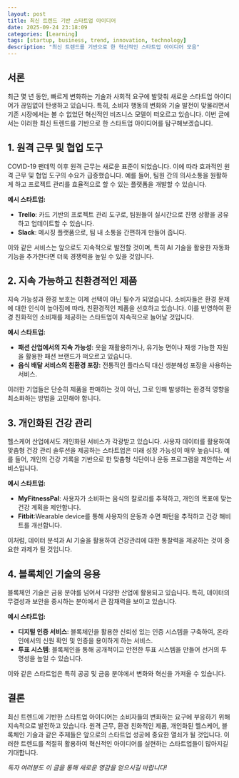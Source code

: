 ```yaml
---
layout: post
title: 최신 트렌드 기반 스타트업 아이디어
date: 2025-09-24 23:18:09
categories: [Learning]
tags: [startup, business, trend, innovation, technology]
description: "최신 트렌드를 기반으로 한 혁신적인 스타트업 아이디어 모음"
---
```


## 서론

최근 몇 년 동안, 빠르게 변화하는 기술과 사회적 요구에 발맞춰 새로운 스타트업 아이디어가 끊임없이 탄생하고 있습니다. 특히, 소비자 행동의 변화와 기술 발전이 맞물리면서 기존 시장에서는 볼 수 없었던 혁신적인 비즈니스 모델이 떠오르고 있습니다. 이번 글에서는 이러한 최신 트렌드를 기반으로 한 스타트업 아이디어를 탐구해보겠습니다.

## 1. 원격 근무 및 협업 도구

COVID-19 팬데믹 이후 원격 근무는 새로운 표준이 되었습니다. 이에 따라 효과적인 원격 근무 및 협업 도구의 수요가 급증했습니다. 예를 들어, 팀원 간의 의사소통을 원활하게 하고 프로젝트 관리를 효율적으로 할 수 있는 플랫폼을 개발할 수 있습니다.  

**예시 스타트업:** 
- **Trello**: 카드 기반의 프로젝트 관리 도구로, 팀원들이 실시간으로 진행 상황을 공유하고 업데이트할 수 있습니다. 
- **Slack**: 메시징 플랫폼으로, 팀 내 소통을 간편하게 만들어 줍니다.

이와 같은 서비스는 앞으로도 지속적으로 발전할 것이며, 특히 AI 기술을 활용한 자동화 기능을 추가한다면 더욱 경쟁력을 높일 수 있을 것입니다.

## 2. 지속 가능하고 친환경적인 제품

지속 가능성과 환경 보호는 이제 선택이 아닌 필수가 되었습니다. 소비자들은 환경 문제에 대한 인식이 높아짐에 따라, 친환경적인 제품을 선호하고 있습니다. 이를 반영하여 환경 친화적인 소비재를 제공하는 스타트업이 지속적으로 늘어날 것입니다.

**예시 스타트업:**  
- **패션 산업에서의 지속 가능성:** 옷을 재활용하거나, 유기농 면이나 재생 가능한 자원을 활용한 패션 브랜드가 떠오르고 있습니다.
- **음식 배달 서비스의 친환경 포장:** 전통적인 플라스틱 대신 생분해성 포장을 사용하는 서비스.

이러한 기업들은 단순히 제품을 판매하는 것이 아닌, 그로 인해 발생하는 환경적 영향을 최소화하는 방법을 고민해야 합니다.  

## 3. 개인화된 건강 관리

헬스케어 산업에서도 개인화된 서비스가 각광받고 있습니다. 사용자 데이터를 활용하여 맞춤형 건강 관리 솔루션을 제공하는 스타트업은 미래 성장 가능성이 매우 높습니다. 예를 들어, 개인의 건강 기록을 기반으로 한 맞춤형 식단이나 운동 프로그램을 제안하는 서비스입니다.

**예시 스타트업:** 
- **MyFitnessPal**: 사용자가 소비하는 음식의 칼로리를 추적하고, 개인의 목표에 맞는 건강 계획을 제안합니다. 
- **Fitbit**:Wearable device를 통해 사용자의 운동과 수면 패턴을 추적하고 건강 해비트를 개선합니다.

이처럼, 데이터 분석과 AI 기술을 활용하여 건강관리에 대한 통찰력을 제공하는 것이 중요한 과제가 될 것입니다.

## 4. 블록체인 기술의 응용

블록체인 기술은 금융 분야를 넘어서 다양한 산업에 활용되고 있습니다. 특히, 데이터의 무결성과 보안을 중시하는 분야에서 큰 잠재력을 보이고 있습니다.  

**예시 스타트업:** 
- **디지털 인증 서비스**: 블록체인을 활용한 신뢰성 있는 인증 시스템을 구축하여, 온라인에서의 신원 확인 및 인증을 용이하게 하는 서비스. 
- **투표 시스템**: 블록체인을 통해 공개적이고 안전한 투표 시스템을 만들어 선거의 투명성을 높일 수 있습니다.

이와 같은 스타트업은 특히 공공 및 금융 분야에서 변화와 혁신을 가져올 수 있습니다.

## 결론

최신 트렌드에 기반한 스타트업 아이디어는 소비자들의 변화하는 요구에 부응하기 위해 지속적으로 발전하고 있습니다. 원격 근무, 환경 친화적인 제품, 개인화된 헬스케어, 블록체인 기술과 같은 주제들은 앞으로의 스타트업 성공에 중요한 열쇠가 될 것입니다. 이러한 트렌드를 적절히 활용하여 혁신적인 아이디어를 실현하는 스타트업들이 많아지길 기대합니다. 

*독자 여러분도 이 글을 통해 새로운 영감을 얻으시길 바랍니다!*